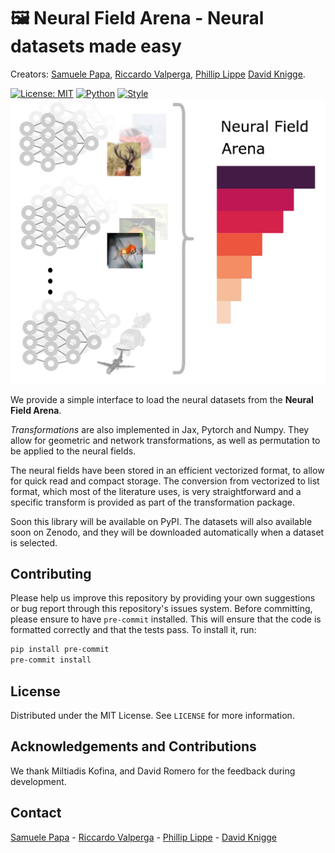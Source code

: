 # 🖼️ **Neural Field Arena** - Neural datasets made easy

Creators: [Samuele Papa](https://samuelepapa.github.io), [Riccardo Valperga](https://twitter.com/RValperga), [Phillip Lippe](https://phlippe.github.io/) [David Knigge](https://twitter.com/davidmknigge).

[![License: MIT](https://img.shields.io/badge/License-MIT-purple)](https://opensource.org/licenses/MIT)
[![Python](https://img.shields.io/badge/python-3.9+-blue.svg)](https://www.python.org/downloads/release/python-390/)
[![Style](https://img.shields.io/badge/code%20style-black-000000)](https://github.com/psf/black)
![Schema](assets/neural-field-arena.jpg)

We provide a simple interface to load the neural datasets from the **Neural Field Arena**.

*Transformations* are also implemented in Jax, Pytorch and Numpy. They allow for geometric and network transformations, as well as permutation to be applied to the neural fields.

The neural fields have been stored in an efficient vectorized format, to allow for quick read and compact storage. The conversion from vectorized to list format, which most of the literature uses, is very straightforward and a specific transform is provided as part of the transformation package.

Soon this library will be available on PyPI. The datasets will also available soon on Zenodo, and they will be downloaded automatically when a dataset is selected.

## Contributing

Please help us improve this repository by providing your own suggestions or bug report through this repository's issues system.
Before committing, please ensure to have `pre-commit` installed. This will ensure that the code is formatted correctly and that the tests pass. To install it, run:

```bash
pip install pre-commit
pre-commit install
```

## License

Distributed under the MIT License. See `LICENSE` for more information.

## Acknowledgements and Contributions

We thank Miltiadis Kofina, and David Romero for the feedback during development.

## Contact

[Samuele Papa](http://samuelepapa.github.io) - [Riccardo Valperga](https://twitter.com/RValperga) - [Phillip Lippe]() - [David Knigge]()
